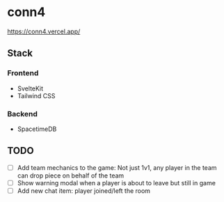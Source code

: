 # conn4

<https://conn4.vercel.app/>

## Stack

### Frontend

- SvelteKit
- Tailwind CSS

### Backend

- SpacetimeDB

## TODO

- [ ] Add team mechanics to the game: Not just 1v1, any player in the team can drop piece on behalf of the team
- [ ] Show warning modal when a player is about to leave but still in game
- [ ] Add new chat item: player joined/left the room
